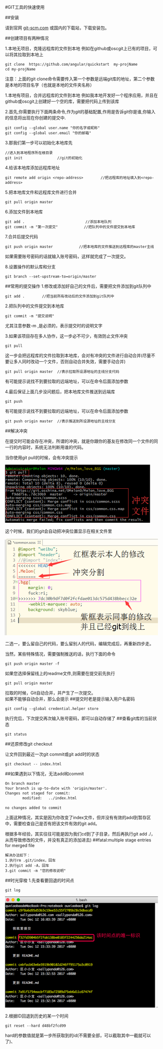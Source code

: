 #GIT工具的快速使用
	
##安装
	
请到官网 <a href="git-scm.com">git-scm.com</a> 或国内的下载站，下载安装包。
	
##创建项目有两种情况
	
1.本地无项目，克隆远程库的文件到本地 例如在github或oscgit上已有的项目，可以将其拉取到本地上
	
```
git clone  https://github.com/angular/quickstart  my-projName
cd my-projName
```
注意：上面的git clone命令需要传入第一个参数是远端git库的地址，第二个参数是本地的项目名字（也就是本地的文件夹名称）
	
1.本地有项目，合并远程库的文件到本地 例如我本地开发好一个程序应用，并且在github或oscgit上创建好一个空的库，需要把代码上传到该库
	
2.首先,你需要执行下面两条命令,作为git的基础配置,作用是告诉git你是谁,你输入的信息将出现在你创建的提交中.
```
git config --global user.name "你的名字或昵称"
git config --global user.email "你的邮箱"
```
	
3.那我们第一步可以初始化本地库先
```
//进入到本地程序所在根目录
git init                //git的初始化
```
	
4.给该本地库添加远程库地址
```
git remote add origin <repo-address>        //把远程库的地址填入到<repo-address>
```
	
5.把本地库文件和远程库文件进行合并
```
git pull origin master
```
	
6.添加文件到本地库
```
git add .                            //添加本地队列
git commit -m "第一次提交"            //把队列中的文件提交到本地库
```
	
7.合并后提交代码
```
git push origin master            //把本地库的文件推送到远程库的master主线
```
如果需要账号密码的话就输入账号密码，这样就完成了一次提交。
	
8.设置操作的默认库和分支
```
git branch --set-upstream-to=origin/master
```
##常用的提交操作
1.修改或添加好自己的文件后，需要把文件添加到git队列中
```
git add .        //把当前所有改动后的文件添加到git队列中
```
	
2.把队列中的文件提交到本地库
```
git commit -m "提交说明"
```
尤其注意参数-m ,是必须的，表示提交时的说明文字
	
3.如果该项目存在多人协作，这一步必不可少，有效防止文件冲突
```
git pull
```
这一步会把远程库的文件拉取到本地库，会对有冲突的文件进行自动合并(尽量不要让多人同时改动一个文件，否则自动合并失效，需要手动合并)
	
```
git pull origin master  //表示拉取所设源地址的主线分支代码
```
有可能提示说找不到要拉取的远端地址，可以在命令后面添加参数
	
4.最后保证上面几步没问题后，把本地库文件推送到远端库
```
git push
```
有可能提示说找不到要拉取的远端地址，可以在命令后面添加参数
```
git push origin master  //表示推送到所设源地址的主线分支
```
	
##解决冲突
	
在提交时可能会存在冲突，所谓的冲突，就是你跟你的基友在修改同一个文件的同一行的内容时，系统无法判断用谁的代码。
	
当你使用git pull的时候，会有冲突提示
	
<img src="../../media/git1.png" />
	
这个时候，我们的git会自动把冲突位置显示在相关文件里
	
<img src="../../media/git2.png" />
	
二选一，要么留自己的代码，要么留别人的代码，编辑完成后，再重新四步走。
	
当然，某些特殊情况，需要强制推送的话，执行下面的命令
```
git push origin master -f
```
如果您选择保留线上的readme文件,则需要在提交前先执行
```
git pull origin master
```
拉取的时候，Git自动合并，并产生了一次提交。<br />
如果不能够自动合并，那么会提示
##提交时老是提示输入用户名密码
```
git config --global credential.helper store
```
执行完后，下次提交再次输入账号密码，即可以自动存储了
##查看git库的当前状态
```
git status
```
##还原修改git checkout
	
让文件回到最近一次git commit或git add时的状态
```
git checkout -- index.html
```
##如果遇到以下情况，无法add和commit
```
On branch master
Your branch is up-to-date with 'origin/master'.
Changes not staged for commit:
        modified:   ../index.html

no changes added to commit
```
上面这种情况，其实是因为你改变了index文件，但并没有有效的add到暂存区中，需要检查自己是否有把该文件有效的git add。
	
根据多年经验，其实往往可能是因为我们cd到了子目录，然后再执行git add ./，从而导致修改的文件，并没有真正的添加进去)
##fatal:multiple stage entries for merged file
```
解决办法如下：
1.执行rm .git/index，回车
2.执行git add -A，回车
3.git commit -m "您的修改说明"
```
##时光穿梭
1.先查看要回退的时间点
```
git log
```
<img src="../../media/time.png" />
	
2.根据ID回退到历史的某一个时间
```
git reset --hard d48bf2fcd99
```
hard的参数值就是第一步所获取到的id(不需要全部，可以截取其中一截就可以了)、